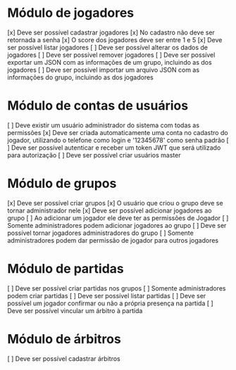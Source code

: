
# Módulo de jogadores
[x] Deve ser possível cadastrar jogadores
[x] No cadastro não deve ser retornada a senha
[x] O score dos jogadores deve ser entre 1 e 5
[x] Deve ser possível listar jogadores
[ ] Deve ser possível alterar os dados de jogadores
[ ] Deve ser possível remover jogadores
[ ] Deve ser possível exportar um JSON com as informações de um grupo, incluindo as dos jogadores
[ ] Deve ser possível importar um arquivo JSON com as informações do grupo, incluindo as dos jogadores

# Módulo de contas de usuários
[ ] Deve existir um usuário administrador do sistema com todas as permissões
[x] Deve ser criada automaticamente uma conta no cadastro do jogador, utilizando o telefone como login e '12345678' como senha padrão
[ ] Deve ser possível autenticar e receber um token JWT que será utilizado para autorização
[ ] Deve ser possível criar usuários master

# Módulo de grupos
[x] Deve ser possível criar grupos
[x] O usuário que criou o grupo deve se tornar administrador nele
[x] Deve ser possível adicionar jogadores ao grupo
[ ] Ao adicionar um jogador ele deve ter as permissões de Jogador
[ ] Somente administradores podem adicionar jogadores ao grupo
[ ] Deve ser possível tornar jogadores administradores do grupo
[ ] Somente administradores podem dar permissão de jogador para outros jogadores

# Módulo de partidas
[ ] Deve ser possível criar partidas nos grupos
[ ] Somente administradores podem criar partidas
[ ] Deve ser possível listar partidas
[ ] Deve ser possível um jogador confirmar ou não a própria presença na partida
[ ] Deve ser possível vincular um árbitro à partida

# Módulo de árbitros
[ ] Deve ser possível cadastrar árbitros
